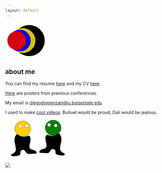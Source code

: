 ```yaml
---
layout: default
---
```


[![](images/diegozain.png)](./)

## about me

You can find my resume [here](https://github.com/diegozain/cv-resume/blob/master/resume.pdf) and my CV [here](https://github.com/diegozain/cv-resume/blob/master/diego-cv.pdf).

[Here](https://github.com/diegozain/posters?files=1) are posters from previous conferences.

My email is diegodomenzain@u.boisestate.edu

I used to make [cool videos](https://vimeo.com/muantariclo). Buñuel would be proud, Dalí would be jealous.

[![](images/dudes.png)](./)

[![](images/wavefield-lava.gif)](./)
